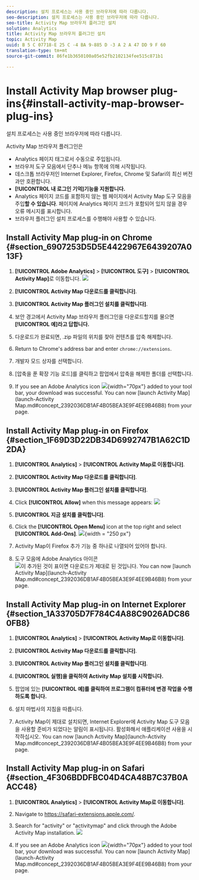 ```yaml
---
description: 설치 프로세스는 사용 중인 브라우저에 따라 다릅니다.
seo-description: 설치 프로세스는 사용 중인 브라우저에 따라 다릅니다.
seo-title: Activity Map 브라우저 플러그인 설치
solution: Analytics
title: Activity Map 브라우저 플러그인 설치
topic: Activity Map
uuid: B 5 C 07718-E 25 C -4 BA 9-885 D -3 A 2 A 47 DD 9 F 60
translation-type: tm+mt
source-git-commit: 86fe1b3650100a05e52fb2102134fee515c871b1

---
```



# Install Activity Map browser plug-ins{#install-activity-map-browser-plug-ins}

설치 프로세스는 사용 중인 브라우저에 따라 다릅니다.

Activity Map 브라우저 플러그인은

* Analytics 페이지 태그로서 수동으로 주입됩니다.
* 브라우저 도구 모음에서 단추나 메뉴 항목에 의해 시작됩니다.
* 데스크톱 브라우저인 Internet Explorer, Firefox, Chrome 및 Safari의 최신 버전과만 호환합니다.
* **[!UICONTROL 내 로그인 기억]기능을 지원합니다.**
* Analytics 페이지 코드를 포함하지 않는 웹 페이지에서 Activity Map 도구 모음을 주입&#x200B;**할 수 있습니다**. 페이지에 Analytics 페이지 코드가 포함되어 있지 않을 경우 오류 메시지를 표시합니다.
* 브라우저 플러그인 설치 프로세스를 수행해야 사용할 수 있습니다.

## Install Activity Map plug-in on Chrome {#section_6907253D5D5E4422967E6439207A013F}

1. **[!UICONTROL Adobe Analytics]** &gt; **[!UICONTROL 도구]** &gt; **[!UICONTROL Activity Map]**&#x200B;로 이동합니다. ![](assets/install_am.png)

1. **[!UICONTROL Activity Map 다운로드를 클릭합니다]**.
1. **[!UICONTROL Activity Map 플러그인 설치를 클릭합니다]**.
1. 보안 경고에서 Activity Map 브라우저 플러그인을 다운로드할지를 물으면 **[!UICONTROL 예]라고 답합니다.**
1. 다운로드가 완료되면, .zip 파일의 위치를 찾아 컨텐츠를 압축 해제합니다.
1. Return to Chrome's address bar and enter `chrome://extensions`.
1. 개발자 모드 상자를 선택합니다.
1. [압축을 푼 확장 기능 로드]를 클릭하고 팝업에서 압축을 해제한 폴더를 선택합니다.
1. If you see an Adobe Analytics icon  ![](assets/an_icon.png){width="70px"} added to your tool bar, your download was successful. You can now [launch Activity Map](launch-Activity Map.md#concept_2392036DB1AF4B05BEA3E9F4EE9B46B8) from your page.

## Install Activity Map plug-in on Firefox {#section_1F69D3D22DB34D6992747B1A62C1D2DA}

1. **[!UICONTROL Analytics]** &gt; **[!UICONTROL Activity Map로 이동합니다]**.

1. **[!UICONTROL Activity Map 다운로드를 클릭합니다]**.
1. **[!UICONTROL Activity Map 플러그인 설치를 클릭합니다]**.
1. Click **[!UICONTROL Allow]** when this message appears: ![](assets/firefox_install2.png)

1. **[!UICONTROL 지금 설치를 클릭합니다]**.
1. Click the **[!UICONTROL Open Menu]** icon at the top right and select **[!UICONTROL Add-Ons]**. ![](assets/firefox_install3.png){width = "250 px"}

1. Activity Map이 Firefox 추가 기능 중 하나로 나열되어 있어야 합니다.
1. 도구 모음에 Adobe Analytics 아이콘 ![이 추가된 것이 표이면 다운로드가 제대로 된 것입니다. ](assets/an_icon.png) You can now [launch Activity Map](launch-Activity Map.md#concept_2392036DB1AF4B05BEA3E9F4EE9B46B8) from your page.

## Install Activity Map plug-in on Internet Explorer {#section_1A33705D7F784C4A88C9026ADC860FB8}

1. **[!UICONTROL Analytics]** &gt; **[!UICONTROL Activity Map로 이동합니다]**.

1. **[!UICONTROL Activity Map 다운로드를 클릭합니다]**.
1. **[!UICONTROL Activity Map 플러그인 설치를 클릭합니다]**.
1. **[!UICONTROL 실행]을 클릭하여 Activity Map 설치를 시작합니다.**
1. 팝업에 있는 **[!UICONTROL 예]를 클릭하여 프로그램이 컴퓨터에 변경 작업을 수행하도록 합니다.**
1. 설치 마법사의 지침을 따릅니다.
1. Activity Map이 제대로 설치되면, Internet Explorer에 Activity Map 도구 모음을 사용할 준비가 되었다는 알림이 표시됩니다. 활성화해서 애플리케이션 사용을 시작하십시오. You can now [launch Activity Map](launch-Activity Map.md#concept_2392036DB1AF4B05BEA3E9F4EE9B46B8) from your page.

## Install Activity Map plug-in on Safari {#section_4F306BDDFBC04D4CA48B7C37B0AACC48}

1. **[!UICONTROL Analytics]** &gt; **[!UICONTROL Activity Map로 이동합니다]**.

1. Navigate to <https://safari-extensions.apple.com/>.
1. Search for "activity" or "activitymap" and click through the Adobe Activity Map installation.  ![](assets/am-extension.png)
1. If you see an Adobe Analytics icon  ![](assets/an_icon.png){width="70px"} added to your tool bar, your download was successful. You can now [launch Activity Map](launch-Activity Map.md#concept_2392036DB1AF4B05BEA3E9F4EE9B46B8) from your page.